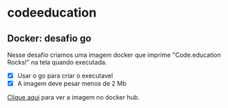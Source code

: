 # codeeducation

## Docker: desafio go

Nesse desafio criamos uma imagem docker que imprime "Code.education Rocks!" na tela quando executada.

- [X] Usar o go para criar o executavel
- [X] A imagem deve pesar menos de 2 Mb

[Clique aqui](https://hub.docker.com/r/nedois/codeeducation) para ver a imagem no docker hub.
